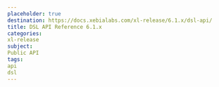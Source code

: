 ```yaml
---
placeholder: true
destination: https://docs.xebialabs.com/xl-release/6.1.x/dsl-api/
title: DSL API Reference 6.1.x
categories:
xl-release
subject:
Public API
tags:
api
dsl
---
```


